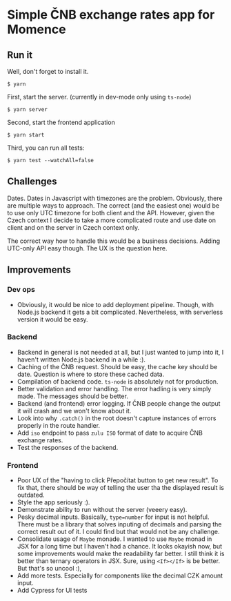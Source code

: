 # Simple ČNB exchange rates app for Momence

## Run it

Well, don't forget to install it.

```
$ yarn
```

First, start the server. (currently in dev-mode only using `ts-node`)

```
$ yarn server
```

Second, start the frontend application

```
$ yarn start
```

Third, you can run all tests:
```
$ yarn test --watchAll=false
```


## Challenges

Dates. Dates in Javascript with timezones are the problem. Obviously, there are multiple ways to approach. The correct (and the easiest one) would be to use only UTC timezone for both client and the API. However, given the Czech context I decide to take a more complicated route and use date on client and on the server in Czech context only.

The correct way how to handle this would be a business decisions. Adding UTC-only API easy though. The UX is the question here.

## Improvements

### Dev ops
- Obviously, it would be nice to add deployment pipeline. Though, with Node.js backend it gets a bit complicated. Nevertheless, with serverless version it would be easy.

### Backend

- Backend in general is not needed at all, but I just wanted to jump into it, I haven't written Node.js backend in a while :).
- Caching of the ČNB request. Should be easy, the cache key should be date. Question is where to store these cached data.
- Compilation of backend code. `ts-node` is absolutely not for production.
- Better validation and error handling. The error hadling is very simply made. The messages should be better.
- Backend (and frontend) error logging. If ČNB people change the output it will crash and we won't know about it.
- Look into why `.catch()` in the root doesn't capture instances of errors properly in the route handler.
- Add `iso` endpoint to pass `zulu ISO` format of date to acquire ČNB exchange rates.
- Test the responses of the backend.

### Frontend

- Poor UX of the "having to click Přepočítat button to get new result". To fix that, there should be way of telling the user tha the displayed result is outdated.
- Style the app seriously :).
- Demonstrate ability to run without the server (veeery easy).
- Pesky decimal inputs. Basically, `type=number` for input is not helpful. There must be a library that solves inputing of decimals and parsing the correct result out of it. I could find but that would not be any challenge.
- Consolidate usage of `Maybe` monade. I wanted to use `Maybe` monad in JSX for a long time but I haven't had a chance. It looks okayish now, but some improvements would make the readability far better. I still think it is better than ternary operators in JSX. Sure, using `<If></If>` is be better. But that's so uncool :),
- Add more tests. Especially for components like the decimal CZK amount input.
- Add Cypress for UI tests
